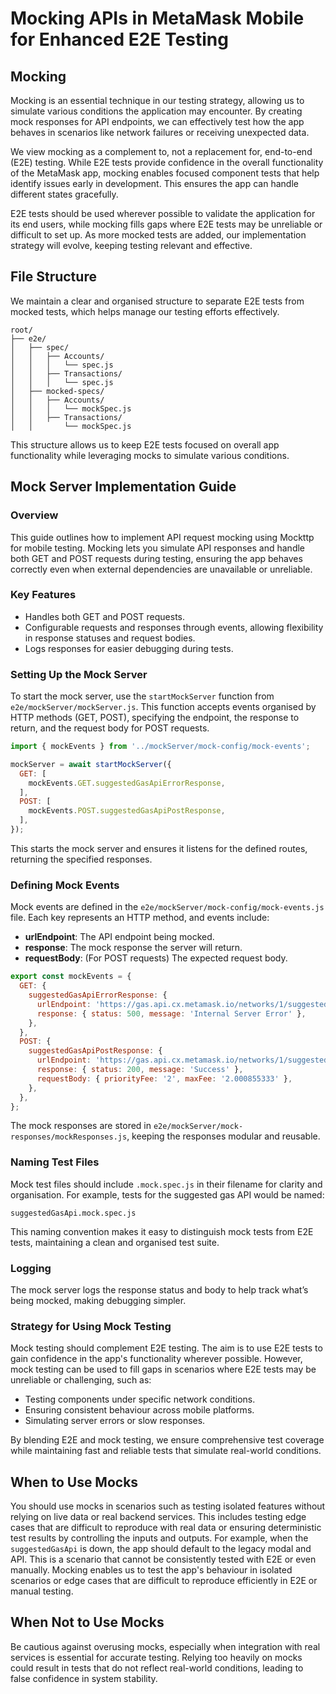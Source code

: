 # Mocking APIs in MetaMask Mobile for Enhanced E2E Testing

## Mocking

Mocking is an essential technique in our testing strategy, allowing us to simulate various conditions the application may encounter. By creating mock responses for API endpoints, we can effectively test how the app behaves in scenarios like network failures or receiving unexpected data.

We view mocking as a complement to, not a replacement for, end-to-end (E2E) testing. While E2E tests provide confidence in the overall functionality of the MetaMask app, mocking enables focused component tests that help identify issues early in development. This ensures the app can handle different states gracefully.

E2E tests should be used wherever possible to validate the application for its end users, while mocking fills gaps where E2E tests may be unreliable or difficult to set up. As more mocked tests are added, our implementation strategy will evolve, keeping testing relevant and effective.

## File Structure

We maintain a clear and organised structure to separate E2E tests from mocked tests, which helps manage our testing efforts effectively.

```plaintext
root/
├── e2e/
│   ├── spec/
│   │   ├── Accounts/
│   │   │   └── spec.js
│   │   ├── Transactions/
│   │   │   └── spec.js
│   ├── mocked-specs/
│   │   ├── Accounts/
│   │   │   └── mockSpec.js
│   │   ├── Transactions/
│   │       └── mockSpec.js
```

This structure allows us to keep E2E tests focused on overall app functionality while leveraging mocks to simulate various conditions.

## Mock Server Implementation Guide

### Overview

This guide outlines how to implement API request mocking using Mockttp for mobile testing. Mocking lets you simulate API responses and handle both GET and POST requests during testing, ensuring the app behaves correctly even when external dependencies are unavailable or unreliable.

### Key Features

- Handles both GET and POST requests.
- Configurable requests and responses through events, allowing flexibility in response statuses and request bodies.
- Logs responses for easier debugging during tests.

### Setting Up the Mock Server

To start the mock server, use the `startMockServer` function from `e2e/mockServer/mockServer.js`. This function accepts events organised by HTTP methods (GET, POST), specifying the endpoint, the response to return, and the request body for POST requests.

```javascript
import { mockEvents } from '../mockServer/mock-config/mock-events';

mockServer = await startMockServer({
  GET: [
    mockEvents.GET.suggestedGasApiErrorResponse,
  ],
  POST: [
    mockEvents.POST.suggestedGasApiPostResponse,
  ],
});
```

This starts the mock server and ensures it listens for the defined routes, returning the specified responses.

### Defining Mock Events

Mock events are defined in the `e2e/mockServer/mock-config/mock-events.js` file. Each key represents an HTTP method, and events include:

- **urlEndpoint**: The API endpoint being mocked.
- **response**: The mock response the server will return.
- **requestBody**: (For POST requests) The expected request body.

```javascript
export const mockEvents = {
  GET: {
    suggestedGasApiErrorResponse: {
      urlEndpoint: 'https://gas.api.cx.metamask.io/networks/1/suggestedGasFees',
      response: { status: 500, message: 'Internal Server Error' },
    },
  },
  POST: {
    suggestedGasApiPostResponse: {
      urlEndpoint: 'https://gas.api.cx.metamask.io/networks/1/suggestedGasFees',
      response: { status: 200, message: 'Success' },
      requestBody: { priorityFee: '2', maxFee: '2.000855333' },
    },
  },
};
```

The mock responses are stored in `e2e/mockServer/mock-responses/mockResponses.js`, keeping the responses modular and reusable.

### Naming Test Files

Mock test files should include `.mock.spec.js` in their filename for clarity and organisation. For example, tests for the suggested gas API would be named:

```
suggestedGasApi.mock.spec.js
```

This naming convention makes it easy to distinguish mock tests from E2E tests, maintaining a clean and organised test suite.

### Logging

The mock server logs the response status and body to help track what’s being mocked, making debugging simpler.

### Strategy for Using Mock Testing

Mock testing should complement E2E testing. The aim is to use E2E tests to gain confidence in the app's functionality wherever possible. However, mock testing can be used to fill gaps in scenarios where E2E tests may be unreliable or challenging, such as:

- Testing components under specific network conditions.
- Ensuring consistent behaviour across mobile platforms.
- Simulating server errors or slow responses.

By blending E2E and mock testing, we ensure comprehensive test coverage while maintaining fast and reliable tests that simulate real-world conditions.

## When to Use Mocks

You should use mocks in scenarios such as testing isolated features without relying on live data or real backend services. This includes testing edge cases that are difficult to reproduce with real data or ensuring deterministic test results by controlling the inputs and outputs. For example, when the `suggestedGasApi` is down, the app should default to the legacy modal and API. This is a scenario that cannot be consistently tested with E2E or even manually. Mocking enables us to test the app's behaviour in isolated scenarios or edge cases that are difficult to reproduce efficiently in E2E or manual testing.

## When Not to Use Mocks

Be cautious against overusing mocks, especially when integration with real services is essential for accurate testing. Relying too heavily on mocks could result in tests that do not reflect real-world conditions, leading to false confidence in system stability.
